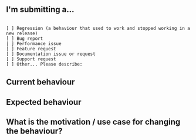 <!--
PLEASE HELP US PROCESS GITHUB ISSUES FASTER BY PROVIDING THE FOLLOWING INFORMATION.

ISSUES MISSING IMPORTANT INFORMATION MAY BE CLOSED WITHOUT INVESTIGATION.
-->

## I'm submitting a...

<!-- Check one of the following options with "x" -->
<pre><code>
[ ] Regression (a behaviour that used to work and stopped working in a new release)
[ ] Bug report  <!-- Please search GitHub for a similar issue or PR before submitting -->
[ ] Performance issue
[ ] Feature request
[ ] Documentation issue or request
[ ] Support request
[ ] Other... Please describe:
</code></pre>

## Current behaviour

<!-- Describe how the issue manifests. -->

## Expected behaviour

<!-- Describe what the desired behaviour would be. -->

## What is the motivation / use case for changing the behaviour?

<!-- Describe the motivation or the concrete use case. -->
